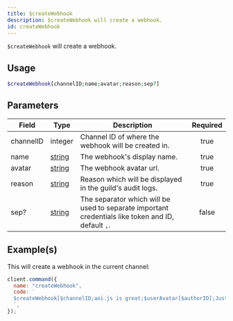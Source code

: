 ```yaml
---
title: $createWebhook
description: $createWebhook will create a webhook.
id: createWebhook
---
```


`$createWebhook` will create a webhook.

## Usage

```php
$createWebhook[channelID;name;avatar;reason;sep?]
```

## Parameters

| Field     | Type                                                                                              | Description                                                                                        | Required |
| --------- | ------------------------------------------------------------------------------------------------- | -------------------------------------------------------------------------------------------------- | :------: |
| channelID | integer                                                                                           | Channel ID of where the webhook will be created in.                                                |   true   |
| name      | [string](https://developer.mozilla.org/en-US/docs/Web/JavaScript/Reference/Global_Objects/String) | The webhook's display name.                                                                        |   true   |
| avatar    | [string](https://developer.mozilla.org/en-US/docs/Web/JavaScript/Reference/Global_Objects/String) | The webhook avatar url.                                                                            |   true   |
| reason    | [string](https://developer.mozilla.org/en-US/docs/Web/JavaScript/Reference/Global_Objects/String) | Reason which will be displayed in the guild's audit logs.                                          |   true   |
| sep?      | [string](https://developer.mozilla.org/en-US/docs/Web/JavaScript/Reference/Global_Objects/String) | The separator which will be used to separate important credentials like token and ID, default `,`. |  false   |

## Example(s)

This will create a webhook in the current channel:

```javascript
client.command({
  name: "createWebhook",
  code: `
  $createWebhook[$channelID;aoi.js is great;$userAvatar[$authorID];Just testing.;, ]
  `,
});
```
